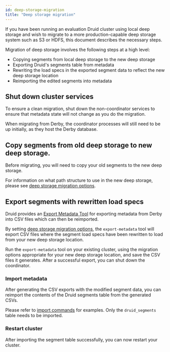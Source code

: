 ```yaml
---
id: deep-storage-migration
title: "Deep storage migration"
---
```


<!--
  ~ Licensed to the Apache Software Foundation (ASF) under one
  ~ or more contributor license agreements.  See the NOTICE file
  ~ distributed with this work for additional information
  ~ regarding copyright ownership.  The ASF licenses this file
  ~ to you under the Apache License, Version 2.0 (the
  ~ "License"); you may not use this file except in compliance
  ~ with the License.  You may obtain a copy of the License at
  ~
  ~   http://www.apache.org/licenses/LICENSE-2.0
  ~
  ~ Unless required by applicable law or agreed to in writing,
  ~ software distributed under the License is distributed on an
  ~ "AS IS" BASIS, WITHOUT WARRANTIES OR CONDITIONS OF ANY
  ~ KIND, either express or implied.  See the License for the
  ~ specific language governing permissions and limitations
  ~ under the License.
  -->


If you have been running an evaluation Druid cluster using local deep storage and wish to migrate to a
more production-capable deep storage system such as S3 or HDFS, this document describes the necessary steps.

Migration of deep storage involves the following steps at a high level:

- Copying segments from local deep storage to the new deep storage
- Exporting Druid's segments table from metadata
- Rewriting the load specs in the exported segment data to reflect the new deep storage location
- Reimporting the edited segments into metadata

## Shut down cluster services

To ensure a clean migration, shut down the non-coordinator services to ensure that metadata state will not
change as you do the migration.

When migrating from Derby, the coordinator processes will still need to be up initially, as they host the Derby database.

## Copy segments from old deep storage to new deep storage.

Before migrating, you will need to copy your old segments to the new deep storage.

For information on what path structure to use in the new deep storage, please see [deep storage migration options](./export-metadata.md#deep-storage-migration).

## Export segments with rewritten load specs

Druid provides an [Export Metadata Tool](./export-metadata.md) for exporting metadata from Derby into CSV files
which can then be reimported.

By setting [deep storage migration options](./export-metadata.md#deep-storage-migration), the `export-metadata` tool will export CSV files where the segment load specs have been rewritten to load from your new deep storage location.

Run the `export-metadata` tool on your existing cluster, using the migration options appropriate for your new deep storage location, and save the CSV files it generates. After a successful export, you can shut down the coordinator.

### Import metadata

After generating the CSV exports with the modified segment data, you can reimport the contents of the Druid segments table from the generated CSVs.

Please refer to [import commands](./export-metadata.md#importing-metadata) for examples. Only the `druid_segments` table needs to be imported.

### Restart cluster

After importing the segment table successfully, you can now restart your cluster.
